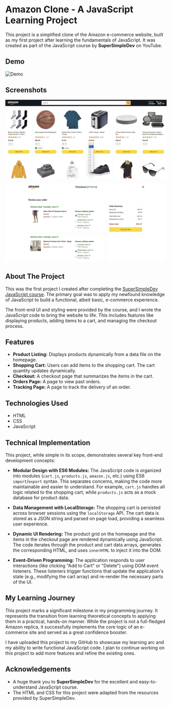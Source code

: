 # Amazon Clone - A JavaScript Learning Project

This project is a simplified clone of the Amazon e-commerce website, built as my first project after learning the fundamentals of JavaScript. It was created as part of the JavaScript course by **SuperSimpleDev** on YouTube.

## Demo

![Demo](resources/demo.gif)

## Screenshots

![Homepage Screenshot](resources/ss-1.jpg)

![Checkout Screenshot](resources/ss-2.jpg)

## About The Project

This was the first project I created after completing the [SuperSimpleDev JavaScript course](https://youtu.be/EerdGm-ehJQ?si=R0WpX0iO95oGE8FC). The primary goal was to apply my newfound knowledge of JavaScript to build a functional, albeit basic, e-commerce experience.

The front-end UI and styling were provided by the course, and I wrote the JavaScript code to bring the website to life. This includes features like displaying products, adding items to a cart, and managing the checkout process.

## Features

*   **Product Listing:** Displays products dynamically from a data file on the homepage.
*   **Shopping Cart:** Users can add items to the shopping cart. The cart quantity updates dynamically.
*   **Checkout:** A checkout page that summarizes the items in the cart.
*   **Orders Page:** A page to view past orders.
*   **Tracking Page:** A page to track the delivery of an order.

## Technologies Used

*   HTML
*   CSS
*   JavaScript

## Technical Implementation

This project, while simple in its scope, demonstrates several key front-end development concepts:

*   **Modular Design with ES6 Modules:** The JavaScript code is organized into modules (`cart.js`, `products.js`, `amazon.js`, etc.) using ES6 `import`/`export` syntax. This separates concerns, making the code more maintainable and easier to understand. For example, `cart.js` handles all logic related to the shopping cart, while `products.js` acts as a mock database for product data.

*   **Data Management with LocalStorage:** The shopping cart is persisted across browser sessions using the `localStorage` API. The cart data is stored as a JSON string and parsed on page load, providing a seamless user experience.

*   **Dynamic UI Rendering:** The product grid on the homepage and the items in the checkout page are rendered dynamically using JavaScript. The code iterates through the product and cart data arrays, generates the corresponding HTML, and uses `innerHTML` to inject it into the DOM.

*   **Event-Driven Programming:** The application responds to user interactions (like clicking "Add to Cart" or "Delete") using DOM event listeners. These listeners trigger functions that update the application's state (e.g., modifying the cart array) and re-render the necessary parts of the UI.

## My Learning Journey

This project marks a significant milestone in my programming journey. It represents the transition from learning theoretical concepts to applying them in a practical, hands-on manner. While the project is not a full-fledged Amazon replica, it successfully implements the core logic of an e-commerce site and served as a great confidence booster.

I have uploaded this project to my GitHub to showcase my learning arc and my ability to write functional JavaScript code. I plan to continue working on this project to add more features and refine the existing ones.

## Acknowledgements

*   A huge thank you to **SuperSimpleDev** for the excellent and easy-to-understand JavaScript course.
*   The HTML and CSS for this project were adapted from the resources provided by SuperSimpleDev. 